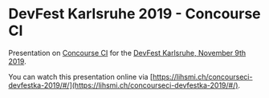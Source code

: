 DevFest Karlsruhe 2019 - Concourse CI
=====================================

Presentation on [Concourse CI](https://concourse-ci.org/) for the [DevFest Karlsruhe, November 9th 2019](http://www.devfestka.de).

You can watch this presentation online via [https://lihsmi.ch/concourseci-devfestka-2019/#/](https://lihsmi.ch/concourseci-devfestka-2019/#/).


